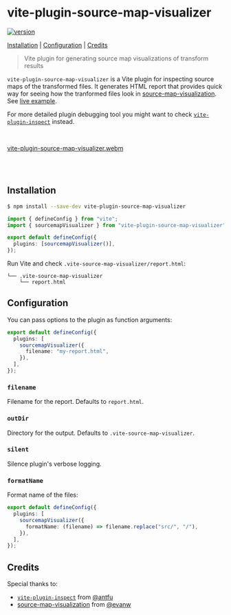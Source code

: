 # vite-plugin-source-map-visualizer

<a href="https://www.npmjs.com/package/vite-plugin-source-map-visualizer">
    <img alt="version" src="https://img.shields.io/npm/v/vite-plugin-source-map-visualizer" />
</a>

[Installation](#installation) | [Configuration](#configuration) | [Credits](#credits)

> Vite plugin for generating source map visualizations of transform results

`vite-plugin-source-map-visualizer` is a Vite plugin for inspecting source maps of the transformed files. It generates HTML report that provides quick way for seeing how the tranformed files look in [source-map-visualization](https://github.com/evanw/source-map-visualization). See [live example](https://ariperkkio.github.io/vite-plugin-source-map-visualizer/).

For more detailed plugin debugging tool you might want to check [`vite-plugin-inspect`](https://github.com/antfu-collective/vite-plugin-inspect) instead.

<br />

[vite-plugin-source-map-visualizer.webm](https://github.com/user-attachments/assets/f93039d9-da22-459d-b933-1a49467e67a9)

<br />
<br />

## Installation

```bash
$ npm install --save-dev vite-plugin-source-map-visualizer
```

```ts
import { defineConfig } from "vite";
import { sourcemapVisualizer } from "vite-plugin-source-map-visualizer";

export default defineConfig({
  plugins: [sourcemapVisualizer()],
});
```

Run Vite and check `.vite-source-map-visualizer/report.html`:

```
└── .vite-source-map-visualizer
    └── report.html
```

## Configuration

You can pass options to the plugin as function arguments:

```ts
export default defineConfig({
  plugins: [
    sourcemapVisualizer({
      filename: "my-report.html",
    }),
  ],
});
```

### `filename`

Filename for the report. Defaults to `report.html`.

### `outDir`

Directory for the output. Defaults to `.vite-source-map-visualizer`.

### `silent`

Silence plugin's verbose logging.

### `formatName`

Format name of the files:

```ts
export default defineConfig({
  plugins: [
    sourcemapVisualizer({
      formatName: (filename) => filename.replace("src/", "/"),
    }),
  ],
});
```

## Credits

Special thanks to:

- [`vite-plugin-inspect`](https://github.com/antfu-collective/vite-plugin-inspect) from [@antfu](https://github.com/antfu)
- [source-map-visualization](https://github.com/evanw/source-map-visualization) from [@evanw](https://github.com/evanw)
